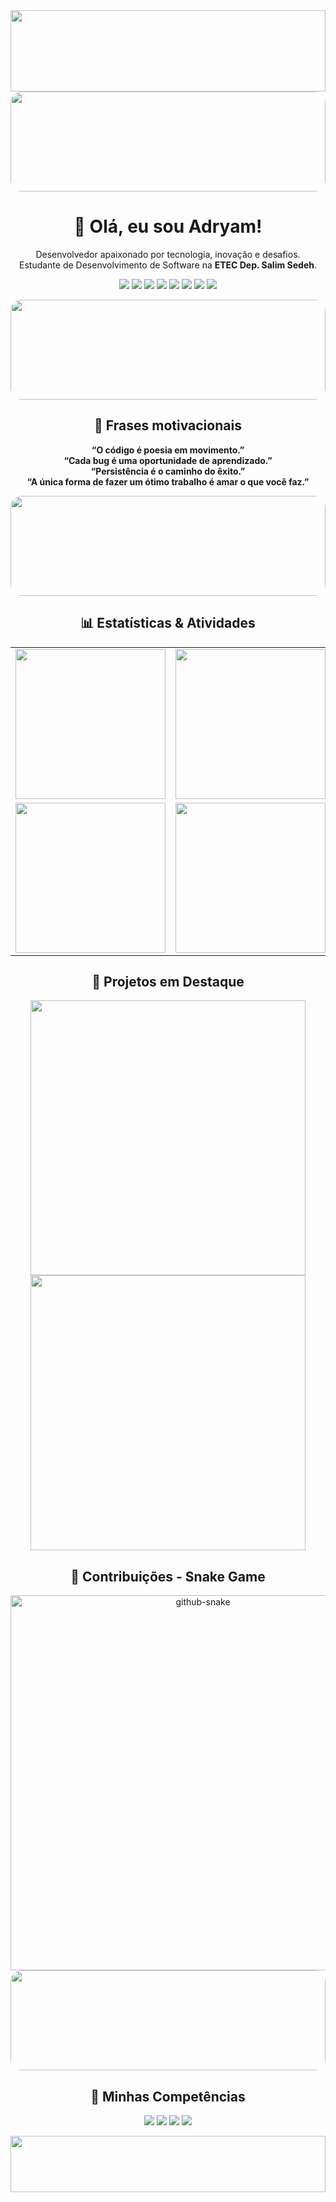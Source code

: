 <div align="center">

<img width="100%" height="130px" src="https://capsule-render.vercel.app/api?type=waving&color=0:87CEEB,100:4B0082&height=130&section=header&text=Adryam&fontSize=52&fontAlign=center&fontColor=fff" />

<img width="100%" height="160px" src="https://images.unsplash.com/photo-1465101046530-73398c7f28ca?auto=format&fit=crop&w=1400&q=80" style="object-fit:cover; border-radius: 18px;" />

<h1>👋 Olá, eu sou Adryam!</h1>
<p>Desenvolvedor apaixonado por tecnologia, inovação e desafios.<br>
Estudante de Desenvolvimento de Software na <b>ETEC Dep. Salim Sedeh</b>.</p>

<p align="center">
  <img src="https://img.shields.io/badge/React-Desenvolvimento%20Front--end-61DAFB?logo=react&logoColor=white" />
  <img src="https://img.shields.io/badge/TypeScript-Tipagem%20Forte-3178C6?logo=typescript&logoColor=white" />
  <img src="https://img.shields.io/badge/Node.js-Back--end-339933?logo=node.js&logoColor=white" />
  <img src="https://img.shields.io/badge/Expo-Mobile%20Apps-000?logo=expo&logoColor=white" />
  <img src="https://img.shields.io/badge/Intelig%C3%AAncia%20Artificial-Aprendizagem%20de%20M%C3%A1quina-4B0082?logo=brain&logoColor=white" />
  <img src="https://img.shields.io/badge/Tailwind-Styling-38B2AC?logo=tailwind-css&logoColor=white" />
  <img src="https://img.shields.io/badge/Git-Versionamento-F05032?logo=git&logoColor=white" />
  <img src="https://img.shields.io/badge/API-RESTful-0052CC?logo=api&logoColor=white" />
</p>

<img width="100%" height="160px" src="https://images.unsplash.com/photo-1461749280684-dccba630e2f6?auto=format&fit=crop&w=1400&q=80" style="object-fit:cover; border-radius: 18px;" />

<h2>💭 Frases motivacionais</h2>
<p>
  <b>“O código é poesia em movimento.”</b><br>
  <b>“Cada bug é uma oportunidade de aprendizado.”</b><br>
  <b>“Persistência é o caminho do êxito.”</b><br>
  <b>“A única forma de fazer um ótimo trabalho é amar o que você faz.”</b>
</p>

<img width="100%" height="160px" src="https://images.unsplash.com/photo-1519389950473-47ba0277781c?auto=format&fit=crop&w=1400&q=80" style="object-fit:cover; border-radius: 18px;" />

<h2>📊 Estatísticas & Atividades</h2>
<table align="center" width="100%">
  <tr>
    <td align="center" width="50%">
      <img src="https://github-readme-stats.vercel.app/api?username=AdryamCvZ&show_icons=true&theme=dark&bg_color=87CEEB,4B0082&title_color=fff&text_color=fff&icon_color=fff&hide_border=true" height="240px"/>
    </td>
    <td align="center" width="50%">
      <img src="https://github-readme-streak-stats.herokuapp.com/?user=AdryamCvZ&theme=dark&background=87CEEB-4B0082&fire=4B0082&currStreakLabel=fff&hide_border=true" height="240px"/>
    </td>
  </tr>
  <tr>
    <td align="center" width="50%">
      <img src="https://github-readme-activity-graph.cyclic.app/graph?username=AdryamCvZ&bg_color=87CEEB,4B0082&color=fff&line=4B0082&point=fff&hide_border=true" height="240px"/>
    </td>
    <td align="center" width="50%">
      <img src="https://github-profile-summary-cards.vercel.app/api/cards/profile-details?username=AdryamCvZ&theme=dark&background=87CEEB,4B0082&hide_border=true" height="240px"/>
    </td>
  </tr>
</table>

<h2>🚀 Projetos em Destaque</h2>
<div align="center" style="display: flex; flex-wrap: wrap; justify-content: center;">
  <a href="https://github.com/LuanGomes99/maonaroda">
    <img width="440px" src="https://github-readme-stats.vercel.app/api/pin/?username=LuanGomes99&repo=maonaroda&theme=dark&bg_color=87CEEB,4B0082&title_color=fff&text_color=fff&icon_color=fff&hide_border=true" />
  </a>
  <a href="https://github.com/AdryamCvZ/cancer-pele">
    <img width="440px" src="https://github-readme-stats.vercel.app/api/pin/?username=AdryamCvZ&repo=cancer-pele&theme=dark&bg_color=87CEEB,4B0082&title_color=fff&text_color=fff&icon_color=fff&hide_border=true" />
  </a>
</div>

<h2>🐍 Contribuições - Snake Game</h2>
<div align="center">
  <picture>
    <source media="(prefers-color-scheme: dark)" srcset="https://raw.githubusercontent.com/AdryamCvZ/AdryamCvZ/output/github-contribution-grid-snake-dark.svg" />
    <source media="(prefers-color-scheme: light)" srcset="https://raw.githubusercontent.com/AdryamCvZ/AdryamCvZ/output/github-contribution-grid-snake.svg" />
    <img width="600px" alt="github-snake" src="https://raw.githubusercontent.com/AdryamCvZ/AdryamCvZ/output/github-contribution-grid-snake.svg" />
  </picture>
</div>

<img width="100%" height="160px" src="https://images.unsplash.com/photo-1465101178521-c1a2b7c0e1b2?auto=format&fit=crop&w=1400&q=80" style="object-fit:cover; border-radius: 18px;" />

<h2>💼 Minhas Competências</h2>
<p align="center">
  <img src="https://img.shields.io/badge/Arquitetura%20de%20Sistemas-Planejamento%20e%20Design-4B0082?logo=azuredevops&logoColor=white" />
  <img src="https://img.shields.io/badge/Testes%20Automatizados-Qualidade-87CEEB?logo=jest&logoColor=white" />
  <img src="https://img.shields.io/badge/Documenta%C3%A7%C3%A3o-Clara%20e%20Completa-339933?logo=readme&logoColor=white" />
  <img src="https://img.shields.io/badge/Colabora%C3%A7%C3%A3o-Trabalho%20em%20Equipe-3DDC84?logo=teams&logoColor=white" />
</p>

<img width="100%" height="90px" src="https://capsule-render.vercel.app/api?type=waving&color=0:87CEEB,100:4B0082&height=90&section=footer" />

</div>
